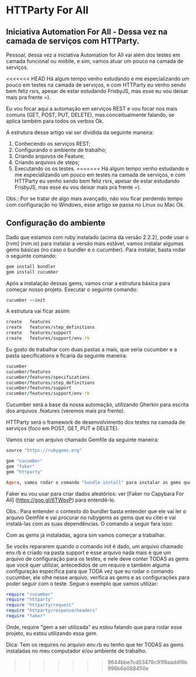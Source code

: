 # HTTParty For All

## Iniciativa Automation For All - Dessa vez na camada de serviços com HTTParty.

Pessoal, dessa vez a iniciativa Automation for All vai além dos testes em camada funcional ou mobile, e sim, vamos atuar um pouco na camada de serviços.

<<<<<<< HEAD
Há algum tempo venho estudando e me especializando um pouco em testes na camada de serviços, e com HTTParty eu venho sendo bem feliz rsrs, apesar de estar estudando FrisbyJS, mas esse eu vou deixar mais pra frente =).

Eu vou focar aqui a automação em serviços REST e vou focar nos mais comuns (GET, POST, PUT, DELETE), mas conceitualmente falando, se aplica também para todos os verbos Ok.

A estrutura desse artigo vai ser dividida da seguinte maneira:

1. Conhecendo os serviços REST;
2. Configurando o ambiente de trabalho;
3. Criando arquivos de Feature;
4. Criando arquivos de steps;
5. Executando os os testes.
=======
Há algum tempo venho estudando e me especializando um pouco em testes na camada de serviços, e com HTTParty eu venho sendo bem feliz rsrs, apesar de estar estudando FrisbyJS, mas esse eu vou deixar mais pra frente =). 

Obs.: Por se tratar de algo mais avançado, não vou ficar perdendo tempo com configuração no Windows, esse artigo se passa no Linux ou Mac Ok.

## Configuração do ambiente

Dado que estamos com ruby instalado (acima da versão 2.2.2), pode usar o [rvm] (rvm.io) para instalar a versão mais estável, vamos instalar algumas gems básicas (no caso o bundler e o cucumber). Para instalar, basta rodar o seguinte comando:

```ruby
gem install bundler
gem install cucumber
```

Após a instalação dessas gems, vamos criar a estrutura básica para começar nosso projeto. Executar o seguinte comando: 

```ruby
cucumber --init
```

A estrutura vai ficar assim: 

```ruby
create   features
create   features/step_definitions
create   features/support
create   features/support/env.rb
```
Eu gosto de trabalhar com duas pastas a mais, que seria cucumber e a pasta specifications e ficaria da seguinte maneira:

```ruby
cucumber
cucumber/features
cucumber/features/specifications
cucumber/features/step_definitions
cucumber/features/support
cucumber/features/support/env.rb
```
Cucumber será a base da nossa automação, utilizando Gherkin para escrita dos arquivos .features (veremos mais pra frente).

HTTParty será o framework de desenvolvimento dos testes na camada de serviços (foco em POST, GET, PUT e DELETE).

Vamos criar um arquivo chamado Gemfile da seguinte maneira: 

```ruby
source "https://rubygems.org"

gem "cucumber"
gem "faker"
gem "httparty"

Agora, vamos rodar o comando "bundle install" para instalar as gems que farão parte do nosso projeto.
```
Faker eu vou usar para criar dados aleatórios: ver [Faker no Capybara For All] (https://goo.gl/6TWqyP) para entendê-lo.

Obs.: Para entender o contexto do bundler basta entender que ele vai ler o arquivo Gemfile e vai procurar no rubygems as gems que eu citei e vai instalá-las com as suas dependências. O comando a seguir fara isso:

Com as gems já instaladas, agora sim vamos começar a trabalhar.

Se vocês repararem quando o comando init é dado, um arquivo chamado env.rb é criado na pasta support e esse arquivo nada mais é que um arquivo de configuração para os testes, e nele deve conter TODAS as gems que você quer utilizar, antecedidos de um require e também alguma configuração específica para que TODA vez que eu rodar o comando cucumber, ele olhe nesse arquivo, verifica as gems e as configurações para poder seguir com o teste. Segue o exemplo que vamos utilizar:

```ruby
require "cucumber"
require "httparty"
require "httparty/request"
require "httparty/response/headers"
require "faker"
```
Onde, require "gem a ser utilizada" eu estou falando que para rodar esse projeto, eu estou utilizando essa gem.

Dica: Tem os requires no arquivo env.rb eu tenho que ter TODAS as gems instaladas no meu computador e/ou ambiente de trabalho.
>>>>>>> 9644bbe7cd53478c91f8aaddf8b996b6e088450e
